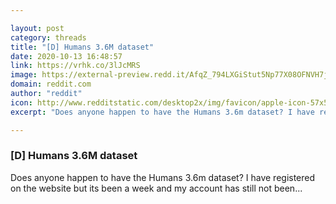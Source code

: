 ```yaml
---

layout: post
category: threads
title: "[D] Humans 3.6M dataset"
date: 2020-10-13 16:48:57
link: https://vrhk.co/3lJcMRS
image: https://external-preview.redd.it/AfqZ_794LXGiStut5Np77X08OFNVH7jhvAHcBRITkrg.jpg?width=159&height=83.2460732984&auto=webp&crop=159:83.2460732984,smart&s=53125755aab789b3398163c2ec192bf86e480acb
domain: reddit.com
author: "reddit"
icon: http://www.redditstatic.com/desktop2x/img/favicon/apple-icon-57x57.png
excerpt: "Does anyone happen to have the Humans 3.6m dataset? I have registered on the website but its been a week and my account has still not been..."

---
```


### [D] Humans 3.6M dataset

Does anyone happen to have the Humans 3.6m dataset? I have registered on the website but its been a week and my account has still not been...